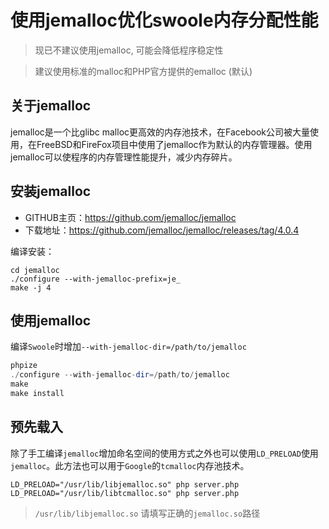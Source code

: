 # 使用jemalloc优化swoole内存分配性能

> 现已不建议使用jemalloc, 可能会降低程序稳定性

> 建议使用标准的malloc和PHP官方提供的emalloc (默认)

关于jemalloc
----
jemalloc是一个比glibc malloc更高效的内存池技术，在Facebook公司被大量使用，在FreeBSD和FireFox项目中使用了jemalloc作为默认的内存管理器。使用jemalloc可以使程序的内存管理性能提升，减少内存碎片。

安装jemalloc
----
* GITHUB主页：<https://github.com/jemalloc/jemalloc>
* 下载地址：<https://github.com/jemalloc/jemalloc/releases/tag/4.0.4>

编译安装：
```shell
cd jemalloc
./configure --with-jemalloc-prefix=je_
make -j 4
```

使用jemalloc
----
编译`Swoole`时增加`--with-jemalloc-dir=/path/to/jemalloc`

```php
phpize
./configure --with-jemalloc-dir=/path/to/jemalloc
make 
make install
```

预先载入
----
除了手工编译`jemalloc`增加命名空间的使用方式之外也可以使用`LD_PRELOAD`使用`jemalloc`。此方法也可以用于`Google`的`tcmalloc`内存池技术。

```shell
LD_PRELOAD="/usr/lib/libjemalloc.so" php server.php
LD_PRELOAD="/usr/lib/libtcmalloc.so" php server.php
```

> `/usr/lib/libjemalloc.so` 请填写正确的`jemalloc.so`路径
